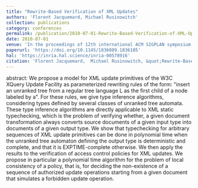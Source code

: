 ```yaml
---
title: "Rewrite-Based Verification of XML Updates"
authors: 'Florent Jacquemard, Michael Rusinowitch'
collection: publications
category: conferences
permalink: /publication/2010-07-01-Rewrite-Based-Verification-of-XML-Updates
date: 2010-07-01
venue: 'In the proceedings of 12th international ACM SIGPLAN symposium on Principles and practice of declarative programming (PPDP)'
paperurl: 'https://doi.org/10.1145/1836089.1836105'
hal: 'https://inria.hal.science/inria-00578916'
citation: 'Florent Jacquemard,  Michael Rusinowitch, &quot;Rewrite-Based Verification of XML Updates&quot; In the proceedings of 12th international ACM SIGPLAN symposium on Principles and practice of declarative programming (PPDP), 2010.'
---
```


abstract:
We propose a model for XML update primitives of the W3C XQuery Update Facility as parameterized rewriting rules of the form: "insert an unranked tree from a regular tree language L as the first child of a node labeled by a". For these rules, we give type inference algorithms, considering types defined by several classes of unranked tree automata. 
These type inference algorithms are directly applicable to XML static typechecking, which is the problem of verifying whether, a given document transformation always converts source documents of a given input type into documents of a given output type. 
We show that typechecking for arbitrary sequences of XML update primitives can be done in polynomial time when the unranked tree automaton defining the output type is deterministic and complete, and that it is EXPTIME-complete otherwise. 
We then apply the results to the verification of access control policies for XML updates. We propose in particular a polynomial time algorithm for the problem of local consistency of a policy, that is, for deciding the non-existence of a sequence of authorized update operations starting from a given document that simulates a forbidden update operation.